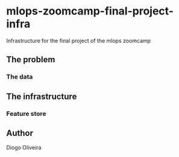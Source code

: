 # mlops-zoomcamp-final-project-infra
Infrastructure for the final project of the mlops zoomcamp

## The problem

### The data

## The infrastructure

### Feature store

### 
## Author
Diogo Oliveira